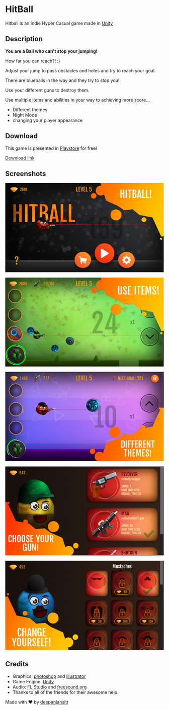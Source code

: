 # HitBall

Hitball is an Indie Hyper Casual game made in [Unity](https://unity3d.com/)

## Description

<strong>You are a Ball who can't stop your jumping!</strong> 

How far you can reach?! :) 

Adjust your jump to pass obstacles and holes and try to reach your goal. 


There are blueballs in the way and they try to stop you! 

Use your different guns to destroy them. 

Use multiple items and abilities in your way to achieving more score... 

<ul>
<li>Different themes</li>
<li>Night Mode</li> 
<li>changing your player appearance</li>
</ul>


## Download

This game is presented in [Playstore](https://play.google.com) for free!

[Download link](https://play.google.com.deepanjansitt.hitball)

## Screenshots

<p align="center">
  <img src="https://raw.githubusercontent.com/navidadelpour/HitBall/master/Assets/Resources/Textures/ScreenShots/1.jpg" />
</p>
<p align="center">
  <img src="https://raw.githubusercontent.com/navidadelpour/HitBall/master/Assets/Resources/Textures/ScreenShots/2.jpg" />
</p>
<p align="center">
  <img src="https://raw.githubusercontent.com/navidadelpour/HitBall/master/Assets/Resources/Textures/ScreenShots/3.jpg" />
</p>
<p align="center">
  <img src="https://raw.githubusercontent.com/navidadelpour/HitBall/master/Assets/Resources/Textures/ScreenShots/4.jpg" />
</p>
<p align="center">
  <img src="https://raw.githubusercontent.com/navidadelpour/HitBall/master/Assets/Resources/Textures/ScreenShots/5.jpg" />
</p>


## Credits

- Graphics: [photoshop](https://www.adobe.com/products/photoshop.html) and [illustrator](https://www.adobe.com/products/illustrator.html)
- Game Engine: [Unity](https://unity3d.com/)
- Audio: [FL Studio](https://www.image-line.com/flstudio/) and [freesound.org](https://freesound.org/)
- Thanks to all of the friends for their awesome help.


Made with :heart: by [deepanjansitt](https://deepanjansitt.ir)
